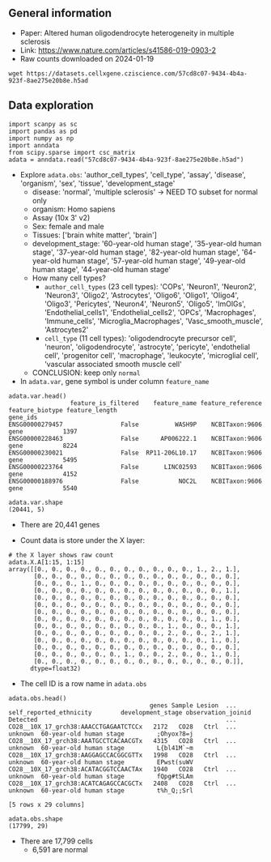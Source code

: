 ## General information
- Paper: Altered human oligodendrocyte heterogeneity in multiple sclerosis
- Link: https://www.nature.com/articles/s41586-019-0903-2
- Raw counts downloaded on 2024-01-19
```
wget https://datasets.cellxgene.cziscience.com/57cd8c07-9434-4b4a-923f-8ae275e20b8e.h5ad
```

## Data exploration
```
import scanpy as sc
import pandas as pd
import numpy as np
import anndata
from scipy.sparse import csc_matrix
adata = anndata.read("57cd8c07-9434-4b4a-923f-8ae275e20b8e.h5ad")
```
- Explore `adata.obs`: 'author_cell_types', 'cell_type', 'assay', 'disease', 'organism', 'sex', 'tissue', 'development_stage'
    - disease: 'normal', 'multiple sclerosis' -> NEED TO subset for normal only
    - organism: Homo sapiens
    - Assay (10x 3' v2)
    - Sex: female and male
    - Tissues: ['brain white matter', 'brain']
    - development_stage: '60-year-old human stage', '35-year-old human stage', '37-year-old human stage', '82-year-old human stage', '64-year-old human stage', '57-year-old human stage', '49-year-old human stage', '44-year-old human stage'
    - How many cell types? 
        - `author_cell_types` (23 cell types): 'COPs', 'Neuron1', 'Neuron2', 'Neuron3', 'Oligo2', 'Astrocytes', 'Oligo6', 'Oligo1', 'Oligo4', 'Oligo3', 'Pericytes', 'Neuron4', 'Neuron5', 'Oligo5', 'ImOlGs', 'Endothelial_cells1', 'Endothelial_cells2', 'OPCs', 'Macrophages', 'Immune_cells', 'Microglia_Macrophages', 'Vasc_smooth_muscle', 'Astrocytes2'
        - `cell_type` (11 cell types): 'oligodendrocyte precursor cell', 'neuron', 'oligodendrocyte', 'astrocyte', 'pericyte', 'endothelial cell', 'progenitor cell', 'macrophage', 'leukocyte', 'microglial cell', 'vascular associated smooth muscle cell'
    - CONCLUSION: keep only `normal`
- In `adata.var`, gene symbol is under column `feature_name`
```
adata.var.head()
                 feature_is_filtered    feature_name feature_reference feature_biotype feature_length
gene_ids
ENSG00000279457                False          WASH9P    NCBITaxon:9606            gene           1397
ENSG00000228463                False      AP006222.1    NCBITaxon:9606            gene           8224
ENSG00000230021                False  RP11-206L10.17    NCBITaxon:9606            gene           5495
ENSG00000223764                False       LINC02593    NCBITaxon:9606            gene           4152
ENSG00000188976                False           NOC2L    NCBITaxon:9606            gene           5540

adata.var.shape
(20441, 5)
```
- There are 20,441 genes

- Count data is store under the X layer:

```
# the X layer shows raw count
adata.X.A[1:15, 1:15]
array([[0., 0., 0., 0., 0., 0., 0., 0., 0., 0., 0., 1., 2., 1.],
       [0., 0., 0., 0., 0., 0., 0., 0., 0., 0., 0., 0., 0., 0.],
       [0., 0., 0., 1., 0., 0., 0., 0., 0., 0., 0., 0., 0., 0.],
       [0., 0., 0., 0., 0., 0., 0., 0., 0., 0., 0., 0., 0., 1.],
       [0., 0., 0., 0., 0., 0., 0., 0., 0., 0., 0., 0., 0., 0.],
       [0., 0., 0., 0., 0., 0., 0., 0., 0., 0., 0., 0., 0., 0.],
       [0., 0., 0., 0., 0., 0., 0., 0., 0., 0., 0., 0., 0., 0.],
       [0., 0., 0., 0., 0., 0., 0., 0., 0., 0., 0., 0., 1., 0.],
       [0., 0., 0., 0., 0., 0., 0., 0., 0., 1., 0., 0., 0., 1.],
       [0., 0., 0., 0., 0., 0., 0., 0., 0., 2., 0., 0., 2., 1.],
       [0., 0., 0., 0., 0., 0., 0., 0., 0., 0., 0., 0., 1., 0.],
       [0., 0., 0., 0., 0., 0., 0., 0., 0., 0., 0., 0., 0., 0.],
       [0., 0., 0., 0., 0., 0., 1., 0., 0., 2., 0., 0., 1., 0.],
       [0., 0., 0., 0., 0., 0., 0., 0., 0., 0., 0., 0., 0., 0.]],
      dtype=float32)
```

- The cell ID is a row name in `adata.obs`
```
adata.obs.head()
                                       genes Sample Lesion  ... self_reported_ethnicity        development_stage observation_joinid
Detected                                                    ...
CO28__10X_17_grch38:AAACCTGAGAATCTCCx   2172   CO28   Ctrl  ...                 unknown  60-year-old human stage         ;Ohyox?8=j
CO28__10X_17_grch38:AAATGCCTCACAACGTx   4315   CO28   Ctrl  ...                 unknown  60-year-old human stage         L{bl41M`~m
CO28__10X_17_grch38:AAGGAGCCACGGCGTTx   1998   CO28   Ctrl  ...                 unknown  60-year-old human stage         EPwst(suWV
CO28__10X_17_grch38:ACATACGGTCCAACTAx   1940   CO28   Ctrl  ...                 unknown  60-year-old human stage         fQpg#tSLAm
CO28__10X_17_grch38:ACATCAGAGCCACGCTx   2408   CO28   Ctrl  ...                 unknown  60-year-old human stage         t%h_Q;;Srl

[5 rows x 29 columns]

adata.obs.shape
(17799, 29)
```
- There are 17,799 cells
    - 6,591 are normal


